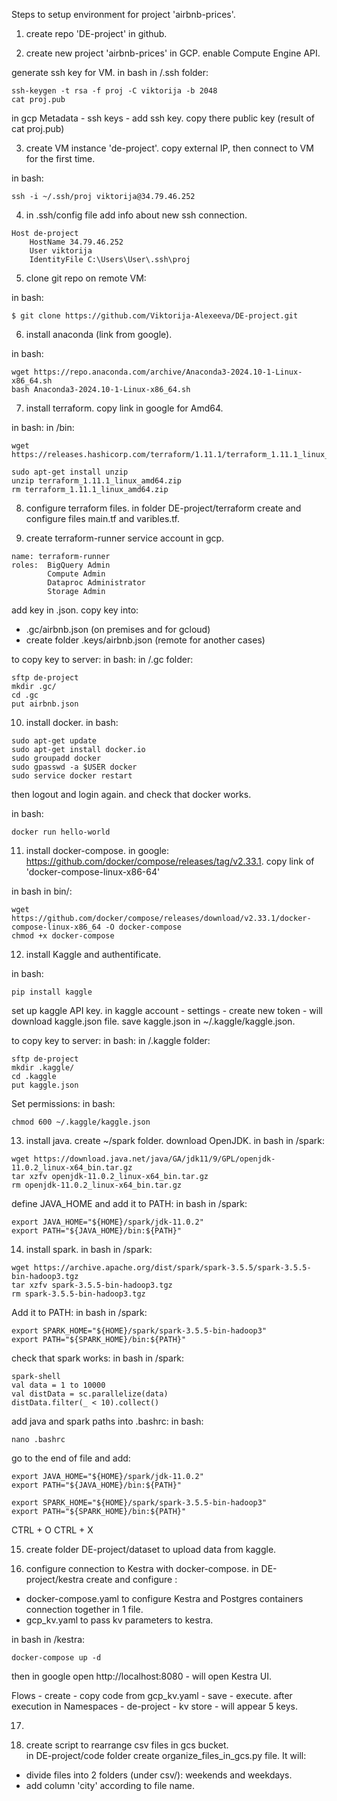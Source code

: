 Steps to setup environment for project 'airbnb-prices'.

1. create repo 'DE-project' in github.

2. create new project 'airbnb-prices' in GCP.
enable Compute Engine API. 

generate ssh key for VM. 
in bash in /.ssh folder:
```
ssh-keygen -t rsa -f proj -C viktorija -b 2048
cat proj.pub
```

in gcp Metadata - ssh keys - add ssh key. copy there public key (result of cat proj.pub)

3. create VM instance 'de-project'.
copy external IP, then connect to VM for the first time. 

in bash:
```
ssh -i ~/.ssh/proj viktorija@34.79.46.252
```

4. in .ssh/config file add info about new ssh connection. 
```
Host de-project
    HostName 34.79.46.252
    User viktorija
    IdentityFile C:\Users\User\.ssh\proj 
```

5. clone git repo on remote VM: 

in bash: 
```
$ git clone https://github.com/Viktorija-Alexeeva/DE-project.git
```

6. install anaconda (link from google).

in bash:
```
wget https://repo.anaconda.com/archive/Anaconda3-2024.10-1-Linux-x86_64.sh
bash Anaconda3-2024.10-1-Linux-x86_64.sh
```

7. install terraform.
copy link in google for Amd64. 

in bash: in /bin:
```
wget https://releases.hashicorp.com/terraform/1.11.1/terraform_1.11.1_linux_amd64.zip

sudo apt-get install unzip
unzip terraform_1.11.1_linux_amd64.zip
rm terraform_1.11.1_linux_amd64.zip
```

8. configure terraform files. 
in folder DE-project/terraform create and configure files main.tf and varibles.tf.

9. create terraform-runner service account in gcp. 
```
name: terraform-runner
roles:  BigQuery Admin
        Compute Admin
        Dataproc Administrator
        Storage Admin
```
add key in .json. 
copy key into:
- .gc/airbnb.json (on premises and for gcloud)
- create folder .keys/airbnb.json (remote for another cases)

to copy key to server:
in bash: in /.gc folder:
```
sftp de-project
mkdir .gc/
cd .gc
put airbnb.json
```

10. install docker.
in bash:
```
sudo apt-get update
sudo apt-get install docker.io
sudo groupadd docker
sudo gpasswd -a $USER docker
sudo service docker restart
```
then logout and login again. and check that docker works.

in bash:
```
docker run hello-world
```

11. install docker-compose. 
in google: https://github.com/docker/compose/releases/tag/v2.33.1.
copy link of 'docker-compose-linux-x86-64'

in bash in bin/:
```
wget https://github.com/docker/compose/releases/download/v2.33.1/docker-compose-linux-x86_64 -O docker-compose
chmod +x docker-compose
```

12. install Kaggle and authentificate. 

in bash:
```
pip install kaggle
```

set up kaggle API key.
in kaggle account - settings - create new token - will download kaggle.json file.
save kaggle.json in ~/.kaggle/kaggle.json.

to copy key to server:
in bash: in /.kaggle folder:
```
sftp de-project
mkdir .kaggle/
cd .kaggle
put kaggle.json
```
Set permissions:
in bash: 
```
chmod 600 ~/.kaggle/kaggle.json
```

13. install java.
create ~/spark folder.
download OpenJDK.
in bash in /spark:
```
wget https://download.java.net/java/GA/jdk11/9/GPL/openjdk-11.0.2_linux-x64_bin.tar.gz
tar xzfv openjdk-11.0.2_linux-x64_bin.tar.gz
rm openjdk-11.0.2_linux-x64_bin.tar.gz
```
define JAVA_HOME and add it to PATH:
in bash in /spark:
```
export JAVA_HOME="${HOME}/spark/jdk-11.0.2"
export PATH="${JAVA_HOME}/bin:${PATH}"
```

14. install spark.
in bash in /spark:
```
wget https://archive.apache.org/dist/spark/spark-3.5.5/spark-3.5.5-bin-hadoop3.tgz
tar xzfv spark-3.5.5-bin-hadoop3.tgz
rm spark-3.5.5-bin-hadoop3.tgz
```
Add it to PATH:
in bash in /spark:
```
export SPARK_HOME="${HOME}/spark/spark-3.5.5-bin-hadoop3"
export PATH="${SPARK_HOME}/bin:${PATH}"
```
check that spark works:
in bash in /spark:
```
spark-shell
val data = 1 to 10000
val distData = sc.parallelize(data)
distData.filter(_ < 10).collect()
```

add java and spark paths into .bashrc:
in bash:
```
nano .bashrc
```

go to the end of file and add:
```
export JAVA_HOME="${HOME}/spark/jdk-11.0.2"
export PATH="${JAVA_HOME}/bin:${PATH}"

export SPARK_HOME="${HOME}/spark/spark-3.5.5-bin-hadoop3"
export PATH="${SPARK_HOME}/bin:${PATH}"
```
CTRL + O
CTRL + X

15. create folder DE-project/dataset to upload data from kaggle. 

16. configure connection to Kestra with docker-compose. 
in DE-project/kestra create and configure :
- docker-compose.yaml to configure Kestra and Postgres containers connection together in 1 file. 
- gcp_kv.yaml to pass kv parameters to kestra.

in bash in /kestra:
```
docker-compose up -d
```
then in google open http://localhost:8080 - will open Kestra UI. 

Flows - create - copy code from gcp_kv.yaml - save - execute.
after execution in Namespaces - de-project - kv store -  will appear 5 keys. 

17. 


18. create script to rearrange csv files in gcs bucket.  
in DE-project/code folder create organize_files_in_gcs.py file.
It will:
- divide files into 2 folders (under csv/): weekends and weekdays.
- add column 'city' according to file name. 
